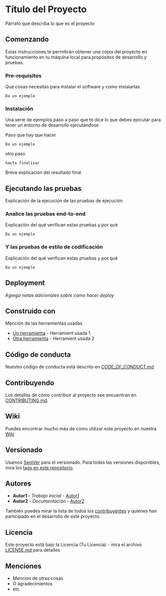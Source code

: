 # Título del Proyecto

Párrafo que describa lo que es el proyecto

## Comenzando

Estas instrucciones te permitirán obtener una copia del proyecto en funcionamiento en tu máquina local para propósitos de desarrollo y pruebas.

### Pre-requisitos

Que cosas necesitas para instalar el software y como instalarlas

```
Da un ejemplo
```

### Instalación

Una serie de ejemplos paso a paso que te dice lo que debes ejecutar para tener un entorno de desarrollo ejecutandose

Paso que hay que hacer

```
Da un ejemplo
```

otro paso

```
hasta finalizar
```

Breve explicación del resultado final

## Ejecutando las pruebas

Explicación de la ejecución de las pruebas de ejecución

### Analice las pruebas end-to-end

Explicación del qué verifican estas pruebas y por qué

```
Da un ejemplo
```

### Y las pruebas de estilo de codificación

Explicación del qué verifican estas pruebas y por qué

```
Da un ejemplo
```

## Deployment

_Agrega notas adicionales sobre como hacer deploy_

## Construido con

Mención de las herramientas usadas

- [Un herramienta](urlHerramienta) - Herramient usada 1
- [Otra herramienta](urlHerramienta2) - Herramient usada 2

## Código de conducta

Nuestro código de conducta está descrito en [CODE_OF_CONDUCT.md](archivoContributing).

## Contribuyendo

Los detalles de cómo contribuir al proyecto see encuentran en [CONTRIBUTING.md](archivoContributing).

## Wiki

Puedes encontrar mucho más de cómo utilizar este proyecto en nuestra [Wiki](https://github.com/tu/proyecto/wiki)

## Versionado

Usamos [SemVer](http://semver.org/) para el versionado. Para todas las versiones disponibles, mira los [tags en este repositorio](https://github.com/tu/proyecto/tags).

## Autores

- **Autor1** - *Trabajo Inicial* - [Autor1](urlPerfilAutor)
- **Autor2** - *Documentación* - [Autor2](urlPerfilAutor)

También puedes mirar la lista de todos los [contribuyentes](https://github.com/your/project/contributors) y quienes han participado en el desarrollo de este proyecto.

## Licencia

Este proyecto está bajo la Licencia (Tu Licencia) - mira el archivo [LICENSE.md](LICENSE.md) para detalles

## Menciones

- Mencion de otras cosas
- O agradecimientos
- etc.
